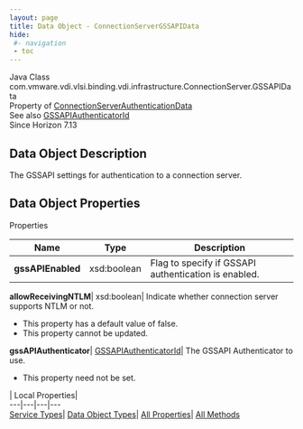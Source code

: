 ```yaml
---
layout: page
title: Data Object - ConnectionServerGSSAPIData
hide:
 #- navigation
 - toc
---
```






Java Class
    com.vmware.vdi.vlsi.binding.vdi.infrastructure.ConnectionServer.GSSAPIData  
Property of
     [ConnectionServerAuthenticationData](vdi.infrastructure.ConnectionServer.AuthenticationData.md#field_detail)  
See also
     [GSSAPIAuthenticatorId](vdi.entity.GSSAPIAuthenticatorId.md)  
Since 
    Horizon 7.13

## Data Object Description 

The GSSAPI settings for authentication to a connection server. 

## Data Object Properties

Properties

Name |  Type |  Description   
---|---|---  
**gssAPIEnabled**|  xsd:boolean|  Flag to specify if GSSAPI authentication is enabled.   
  
**allowReceivingNTLM**|  xsd:boolean|  Indicate whether connection server supports NTLM or not.   


  * This property has a default value of false.
 * This property cannot be updated.

  
**gssAPIAuthenticator**| [GSSAPIAuthenticatorId](vdi.entity.GSSAPIAuthenticatorId.md)|  The GSSAPI Authenticator to use.   


 * This property need not be set.

  
  
  
 | Local Properties|   
---|---|---|---  
[Service Types](index-mo_types.md)| [Data Object Types](index-do_types.md)| [All Properties](index-properties.md)| [All Methods](index-methods.md)  
  
  

